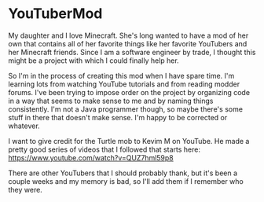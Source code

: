 # YouTuberMod

My daughter and I love Minecraft. She's long wanted to have a mod of her own that contains all of her favorite things like her favorite YouTubers and her Minecraft friends. Since I am a software engineer by trade, I thought this might be a project with which I could finally help her.

So I'm in the process of creating this mod when I have spare time. I'm learning lots from watching YouTube tutorials and from reading modder forums. I've been trying to impose order on the project by organizing code in a way that seems to make sense to me and by naming things consistently. I'm not a Java programmer though, so maybe there's some stuff in there that doesn't make sense. I'm happy to be corrected or whatever.

I want to give credit for the Turtle mob to Kevim M on YouTube. He made a pretty good series of videos that I followed that starts here: https://www.youtube.com/watch?v=QUZ7hml59p8

There are other YouTubers that I should probably thank, but it's been a couple weeks and my memory is bad, so I'll add them if I remember who they were.
